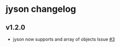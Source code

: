 # jyson changelog

## v1.2.0
- jyson now supports and array of objects Issue [#3](//hubba/jyson/issues/9)
